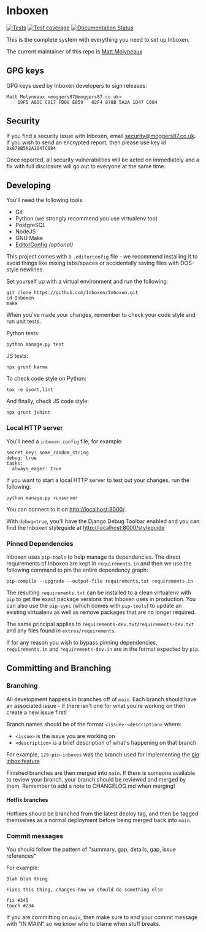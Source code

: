 Inboxen
=======

[![Tests](https://github.com/Inboxen/Inboxen/actions/workflows/tests.yml/badge.svg)](https://github.com/Inboxen/Inboxen/actions/workflows/tests.yml)
[![Test coverage](http://codecov.io/github/Inboxen/Inboxen/coverage.svg)](http://codecov.io/github/Inboxen/Inboxen)
[![Documentation Status](https://readthedocs.org/projects/inboxen/badge/?version=latest)](https://inboxen.readthedocs.io/en/latest/?badge=latest)

This is the complete system with everything you need to set up Inboxen.

The current maintainer of this repo is [Matt Molyneaux](https://github.com/moggers87)

GPG keys
--------

GPG keys used by Inboxen developers to sign releases:

```
Matt Molyneaux <moggers87@moggers87.co.uk>
    19F5 A8DC C917 FD00 E859   02F4 878B 5A2A 1D47 C084
```

Security
--------

If you find a security issue with Inboxen, email <security@moggers87.co.uk>. If
you wish to send an encrypted report, then please use key id `0x878B5A2A1D47C084`

Once reported, all security vulnerabilities will be acted on immediately and a
fix with full disclosure will go out to everyone at the same time.

Developing
----------

You'll need the following tools:

* Git
* Python (we strongly recommend you use virtualenv too)
* PostgreSQL
* NodeJS
* GNU Make
* [EditorConfig](http://editorconfig.org/) *(optional)*

This project comes with a `.editorconfig` file - we recommend installing it to
avoid things like mixing tabs/spaces or accidentally saving files with
DOS-style newlines.

Set yourself up with a virtual environment and run the following:

```
git clone https://github.com/Inboxen/Inboxen.git
cd Inboxen
make
```

When you've made your changes, remember to check your code
style and run unit tests.

Python tests:

```
python manage.py test
```

JS tests:

```
npx grunt karma
```

To check code style on Python:

```
tox -e isort,lint
```

And finally, check JS code style:

```
npx grunt jshint
```

### Local HTTP server

You'll need a `inboxen.config` file, for example:

```
secret_key: some_random_string
debug: true
tasks:
  always_eager: true
```

If you want to start a local HTTP server to test out your changes, run the following:

```
python manage.py runserver
```

You can connect to it on <http://localhost:8000/>.

With `debug=true`, you'll have the Django Debug Toolbar enabled and you can
find the Inboxen styleguide at <http://localhost:8000/styleguide>

### Pinned Dependencies

Inboxen uses `pip-tools` to help manage its dependencies. The direct
requirements of Inboxen are kept in `requirements.in` and then we use the
following command to pin the entire dependency graph:

```
pip-compile --upgrade --output-file requirements.txt requirements.in
```

The resulting `requirements.txt` can be installed to a clean virtualenv with
`pip` to get the exact package versions that Inboxen uses in production. You
can also use the `pip-sync` (which comes with `pip-tools`) to update an
existing virtualenv as well as remove packages that are no longer required.

The same principal applies to `requirements-dev.txt`/`requirements-dev.txt` and
any files found in `extras/requirements`.

If for any reason you wish to bypass pinning dependencies, `requirements.in`
and `requirements-dev.in` are in the format expected by `pip`.

Committing and Branching
------------------------

### Branching

All development happens in branches off of `main`. Each branch should have an
associated issue - if there isn't one for what you're working on then create a
new issue first!

Branch names should be of the format `<issue>-<description>` where:

* `<issue>` is the issue you are working on
* `<description>` is a brief description of what's happening on that branch

For example, `129-pin-inboxes` was the branch used for implementing the [pin
inbox feature](https://github.com/Inboxen/Inboxen/issues/129)

Finished branches are then merged into `main`. If there is someone available
to review your branch, your branch should be reviewed and merged by them.
Remember to add a note to CHANGELOG.md when merging!

#### Hotfix branches

Hotfixes should be branched from the latest deploy tag, and then be tagged
themselves as a normal deployment before being merged back into `main`.

### Commit messages

You should follow the pattern of "summary, gap, details, gap, issue references"

For example:

```
Blah blah thing

Fixes this thing, changes how we should do something else

fix #345
touch #234
```

If you are committing on `main`, then make sure to end your commit message
with "IN MAIN" so we know who to blame when stuff breaks.

